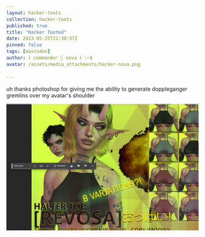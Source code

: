 ```yaml
---
layout: hacker-toots
collection: hacker-toots
published: true
title: "Hacker Tooted"
date: 2023-05-25T21:30:57Z
pinned: false
tags: [mastodon]
author: ⸸ commander ░ nova ⸸ :~$
avatar: /assets/media_attachments/hacker-nova.png

---
```


<p>uh thanks photoshop for giving me the ability to generate doppleganger gremlins over my avatar&#39;s shoulder</p>

![media](/assets/media_attachments/files/110/431/452/475/576/791/original/d8b1c469201afd42.png)
